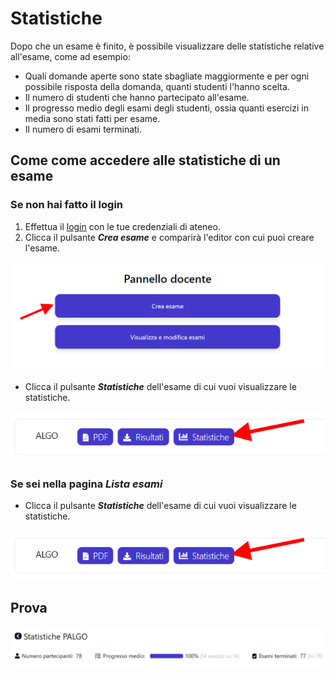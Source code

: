 # Statistiche

Dopo che un esame è finito, è possibile visualizzare delle statistiche relative all'esame, come ad esempio:

* Quali domande aperte sono state sbagliate maggiormente e per ogni possibile risposta della domanda, quanti studenti l'hanno scelta.
* Il numero di studenti che hanno partecipato all'esame.
* Il progresso medio degli esami degli studenti, ossia quanti esercizi in media sono stati fatti per esame.
* Il numero di esami terminati.


## Come come accedere alle statistiche di un esame
### Se non hai fatto il login

1. Effettua il [login](http://sai.di.unipi.it/login/teacher) con le tue credenziali di ateneo.
2. Clicca il pulsante ***Crea esame*** e comparirà l'editor con cui puoi creare l'esame.

![](img\pannello_docente.png)

* Clicca il pulsante ***Statistiche*** dell'esame di cui vuoi visualizzare le statistiche.

![](img\pulsante_statistiche.png)

### Se sei nella pagina *Lista esami*

* Clicca il pulsante ***Statistiche*** dell'esame di cui vuoi visualizzare le statistiche.

![](img\pulsante_statistiche.png)

## Prova

![](img\screenshot_statistiche.png)
